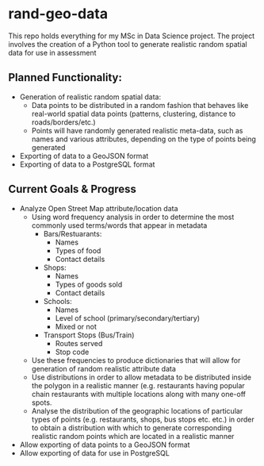 # rand-geo-data
This repo holds everything for my MSc in Data Science project. The project involves the creation of a Python tool to generate realistic random spatial data for use in assessment

## Planned Functionality:

* Generation of realistic random spatial data:
  * Data points to be distributed in a random fashion that behaves like real-world spatial data points (patterns, clustering, distance to roads/borders/etc.)
  * Points will have randomly generated realistic meta-data, such as names and various attributes, depending on the type of points being generated
* Exporting of data to a GeoJSON format
* Exporting of data to a PostgreSQL format

## Current Goals & Progress

* Analyze Open Street Map attribute/location data
  * Using word frequency analysis in order to determine the most commonly used terms/words that appear in metadata
    * Bars/Restuarants:
      * Names
      * Types of food
      * Contact details
    * Shops:
      * Names
      * Types of goods sold
      * Contact details
    * Schools:
      * Names
      * Level of school (primary/secondary/tertiary)
      * Mixed or not
    * Transport Stops (Bus/Train)
      * Routes served
      * Stop code
  * Use these frequencies to produce dictionaries that will allow for generation of random realistic attribute data
  * Use distributions in order to allow metadata to be distributed inside the polygon in a realistic manner (e.g. restaurants having popular chain restaurants with multiple locations along with many one-off spots.
  * Analyse the distribution of the geographic locations of particular types of points (e.g. restaurants, shops, bus stops etc. etc.) in order to obtain a distribution with which to generate corresponding realistic random points which are located in a realistic manner
* Allow exporting of data points to a GeoJSON format
* Allow exporting of data for use in PostgreSQL
